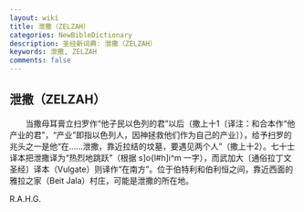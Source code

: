 ```yaml
---
layout: wiki
title: 泄撒（ZELZAH）
categories: NewBibleDictionary
description: 圣经新词典: 泄撒（ZELZAH）
keywords: 泄撒, ZELZAH
comments: false
---
```


## 泄撒（ZELZAH）

　　当撒母耳膏立扫罗作“他子民以色列的君”以后（撒上十1〔译注：和合本作“他产业的君”，“产业”即指以色列人，因神拯救他们作为自己的产业〕），给予扫罗的兆头之一是他“在……泄撒，靠近拉结的坟墓，要遇见两个人”（撒上十2）。七十士译本把泄撒译为“热烈地跳跃”（根据 s]o{l#h]i^m 一字），而武加大〔通俗拉丁文圣经〕译本（Vulgate）则译作“在南方”。位于伯特利和伯利恒之间，靠近西面的雅拉之家（Beit Jala）村庄，可能是泄撒的所在地。

R.A.H.G.









